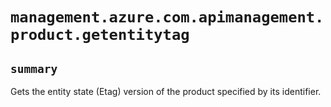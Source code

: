 # `management.azure.com.apimanagement.product.getentitytag`

## `summary`
Gets the entity state (Etag) version of the product specified by its identifier.


